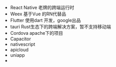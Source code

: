 - React Native  老牌的跨端运行时
- Weex 基于Vue 的RN代替品
- Flutter 使用dart 开发，google出品
- tauri Rust生态下的跨端解决方案，暂不支持移动端
- Cordova apache下的项目
- Capacitor 
- nativescript 
- apicloud
- uniapp
- 